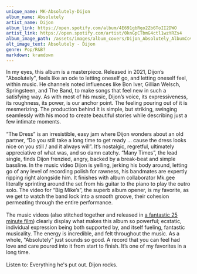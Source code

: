 ```yaml
---
unique_name: MK-Absolutely-Dijon
album_name: Absolutely
artist_name: Dijon
album_link: https://open.spotify.com/album/4E691gbRgo2Zb6ToII2DWO
artist_link: https://open.spotify.com/artist/0knGpCTbmG4ctl1wzYRZs4
album_image_path: /assets/images/album_covers/Dijon_Absolutely_AlbumCover.jpeg
alt_image_text: Absolutely - Dijon
genre: Pop/R&B?
markdown: kramdown
---
```


In my eyes, this album is a masterpiece. Released in 2021, Dijon’s "Absolutely", feels like an ode to letting oneself go, and letting oneself feel, within music. He channels noted influences like Bon Iver, Gillian Welsch, Springsteen, and The Band, to make songs that feel new in such a satisfying way. As with most of his music, Dijon’s voice, its expressiveness, its roughness, its power, is our anchor point. The feeling pouring out of it is mesmerizing. The production behind it is simple, but striking, swinging seamlessly with his mood to create beautiful stories while describing just a few intimate moments. 
<br>
<br>
“The Dress” is an irresistible, easy jam where Dijon wonders about an old partner, “Do you still take a long time to get ready … cause the dress looks nice on you still / and it always will”. It’s nostalgic, regretful, ultimately appreciative of what was, and so damn catchy. “Many Times”, the lead single, finds Dijon frenzied, angry, backed by a break-beat and simple bassline. In the music video Dijon is yelling, jerking his body around, letting go of any level of recording polish for rawness, his bandmates are expertly ripping right alongside him. It finishes with album collaborator Mk.gee literally sprinting around the set from his guitar to the piano to play the outro solo. The video for “Big Mike’s”, the superb album opener, is my favorite, as we get to watch the band lock into a smooth groove, their cohesion permeating through the entire performance.
<br>
<br>
The music videos (also stitched together and released in <a href="https://www.youtube.com/watch?v=FEkOYs6aWIg">a fantastic 25 minute film</a>) clearly display what makes this album so powerful; ecstatic, individual expression being both supported by, and itself fueling, fantastic musicality. The energy is incredible, and felt throughout the music. As a whole, "Absolutely" just sounds so good. A record that you can feel had love and care poured into it from start to finish. It’s one of my favorites in a long time.
<br>
<br>
Listen to: Everything he's put out. Dijon rocks.